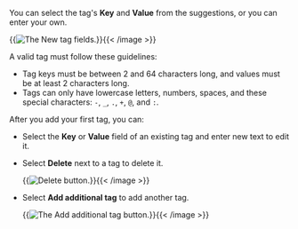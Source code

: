You can select the tag's **Key** and **Value** from the suggestions, or you can enter your own.

{{<image filename="images/rc/tags-new-tag.png" alt="The New tag fields." >}}{{< /image >}}

A valid tag must follow these guidelines:
- Tag keys must be between 2 and 64 characters long, and values must be at least 2 characters long.
- Tags can only have lowercase letters, numbers, spaces, and these special characters: `-`, `_`, `.`, `+`, `@`, and `:`.

After you add your first tag, you can:

- Select the **Key** or **Value** field of an existing tag and enter new text to edit it.

- Select **Delete** next to a tag to delete it.

    {{<image filename="images/rc/tags-icon-delete.png" alt="Delete button." >}}{{< /image >}}

- Select **Add additional tag** to add another tag.

    {{<image filename="images/rc/tags-button-add-additional-tag.png" alt="The Add additional tag button." >}}{{< /image >}}